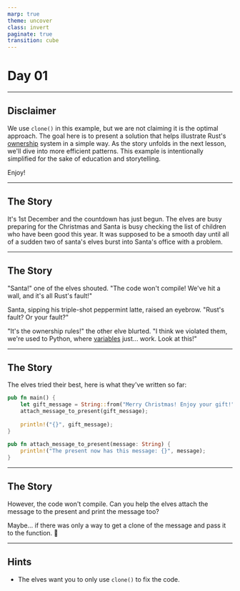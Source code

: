```yaml
---
marp: true
theme: uncover
class: invert
paginate: true
transition: cube
---
```


# Day 01

---

## Disclaimer

We use `clone()` in this example, but we are not claiming it is the optimal approach. The goal here is to present a solution that helps illustrate Rust's [ownership](https://www.rustfinity.com/learn/rust/ownership) system in a simple way. As the story unfolds in the next lesson, we'll dive into more efficient patterns. This example is intentionally simplified for the sake of education and storytelling.

Enjoy!

---

## The Story

It's 1st December and the countdown has just begun. The elves are busy preparing for the Christmas and Santa is busy checking the list of children who have been good this year. It was supposed to be a smooth day until all of a sudden two of santa's elves burst into Santa's office with a problem.

---

## The Story

"Santa!" one of the elves shouted. "The code won't compile! We've hit a wall, and it's all Rust's fault!"

Santa, sipping his triple-shot peppermint latte, raised an eyebrow. "Rust's fault? Or your fault?"

"It's the ownership rules!" the other elve blurted. "I think we violated them, we're used to Python, where [variables](https://www.rustfinity.com/learn/rust/the-programming-basics/variables) just... work. Look at this!"

---

## The Story

The elves tried their best, here is what they've written so far:

```rust
pub fn main() {
    let gift_message = String::from("Merry Christmas! Enjoy your gift!");
    attach_message_to_present(gift_message);
 
    println!("{}", gift_message);
}
 
pub fn attach_message_to_present(message: String) {
    println!("The present now has this message: {}", message);
}
```

---

## The Story

However, the code won't compile. Can you help the elves attach the message to the present and print the message too?

Maybe... if there was only a way to get a clone of the message and pass it to the function. 🤔

---

## Hints

- The elves want you to only use `clone()` to fix the code.